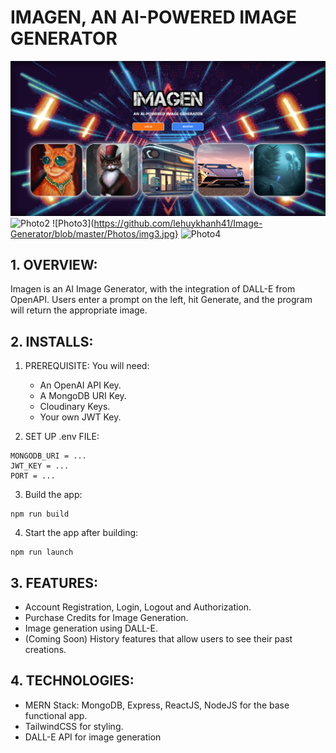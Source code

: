 # IMAGEN, AN AI-POWERED IMAGE GENERATOR

![Photo1](https://github.com/lehuykhanh41/Image-Generator/blob/master/Photos/img1.jpg)
![Photo2](https://github.com/lehuykhanh41/Image-Generator/blob/master/Photos/img2.jpg)
![Photo3](https://github.com/lehuykhanh41/Image-Generator/blob/master/Photos/img3.jpg}
![Photo4](https://github.com/lehuykhanh41/Image-Generator/blob/master/Photos/img4.jpg)

## 1. OVERVIEW:

Imagen is an AI Image Generator, with the integration of DALL-E from OpenAPI. Users enter a prompt on the left, hit Generate, and the program will return the appropriate image.

## 2. INSTALLS:

1. PREREQUISITE: You will need:
     - An OpenAI API Key.
     - A MongoDB URI Key.
     - Cloudinary Keys.
     - Your own JWT Key.
   
2. SET UP .env FILE:
```
MONGODB_URI = ...
JWT_KEY = ...
PORT = ...
```

3. Build the app:
```
npm run build
```

4. Start the app after building:
```
npm run launch
```

## 3. FEATURES:
- Account Registration, Login, Logout and Authorization.
- Purchase Credits for Image Generation.
- Image generation using DALL-E.
- (Coming Soon) History features that allow users to see their past creations.

## 4. TECHNOLOGIES:

- MERN Stack: MongoDB, Express, ReactJS, NodeJS for the base functional app.
- TailwindCSS for styling.
- DALL-E API for image generation

